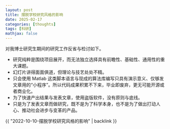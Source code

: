 ```yaml
---
layout: post
title: 摆脱学校研究风格的影响
date: 2025-02-17
categories: [thoughts]
tags: [科研]
mathjax: false
---
```


对我博士研究生期间的研究工作反省与检讨如下。

-   研究纯粹是围绕项目展开，而无法独立选择具有前瞻性、基础性、通用性的重大课题。
-   幻灯片讲得面面俱道，但理论与技艺处处不精。
-   只会使用 Matlab 这类脚本语言与现成的算法库编写只具有演示意义、仅够发文章用的“小程序”。所以代码成果积累不下来，毕业即废弃，更无可能开源或者商业化。
-   为了快速产出结果与发表文章，使用盗版软件，没有原则与底线。
-   只是为了发表文章而做研究，既不是为了科学本身，也不是为了做出打动人心、推动社会进步与变革的产品。

{{ "2022-10-10-摆脱学校研究风格的影响" | backlink }}
